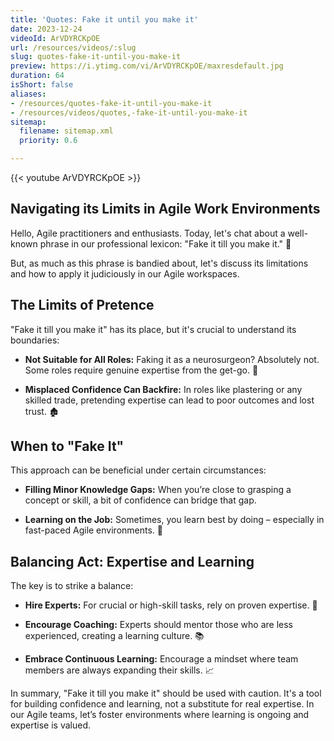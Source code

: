 ```yaml
---
title: 'Quotes: Fake it until you make it'
date: 2023-12-24
videoId: ArVDYRCKpOE
url: /resources/videos/:slug
slug: quotes-fake-it-until-you-make-it
preview: https://i.ytimg.com/vi/ArVDYRCKpOE/maxresdefault.jpg
duration: 64
isShort: false
aliases:
- /resources/quotes-fake-it-until-you-make-it
- /resources/videos/quotes,-fake-it-until-you-make-it
sitemap:
  filename: sitemap.xml
  priority: 0.6

---
```


{{< youtube ArVDYRCKpOE >}}

## Navigating its Limits in Agile Work Environments 

Hello, Agile practitioners and enthusiasts. Today, let's chat about a well-known phrase in our professional lexicon: "Fake it till you make it." 🚀  

But, as much as this phrase is bandied about, let's discuss its limitations and how to apply it judiciously in our Agile workspaces. 

## The Limits of Pretence  

"Fake it till you make it" has its place, but it's crucial to understand its boundaries: 

- **Not Suitable for All Roles:** Faking it as a neurosurgeon? Absolutely not. Some roles require genuine expertise from the get-go. 🧠 

- **Misplaced Confidence Can Backfire:** In roles like plastering or any skilled trade, pretending expertise can lead to poor outcomes and lost trust. 🏚️ 

## When to "Fake It"  

This approach can be beneficial under certain circumstances: 

- **Filling Minor Knowledge Gaps:** When you’re close to grasping a concept or skill, a bit of confidence can bridge that gap. 

- **Learning on the Job:** Sometimes, you learn best by doing – especially in fast-paced Agile environments. 🌟 

## Balancing Act: Expertise and Learning  

The key is to strike a balance: 

- **Hire Experts:** For crucial or high-skill tasks, rely on proven expertise. 💼 

- **Encourage Coaching:** Experts should mentor those who are less experienced, creating a learning culture. 📚 

- **Embrace Continuous Learning:** Encourage a mindset where team members are always expanding their skills. 📈 

In summary, "Fake it till you make it" should be used with caution. It's a tool for building confidence and learning, not a substitute for real expertise. In our Agile teams, let’s foster environments where learning is ongoing and expertise is valued.


